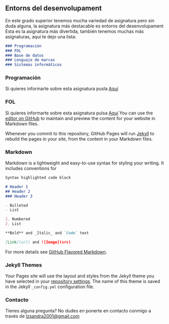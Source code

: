 ## Entorns del desenvolupament

En este grado superior tenemos mucha variedad de asignatura pero sin duda alguna, la asignatura más
destacable es entorns del desenvolupament
Esta es la asignatura más divertida, también tenemos muchas más asignaturas, aquí te dejo una lista:

```markdown
### Programación
### FOL
### Base de datos
### Lenguaje de marcas
### Sistemas informáticos
```

### Programación
Si quieres informarte sobre esta asignatura pusla [Aquí](link)

### FOL
Si quieres informarte sobre esta asignatura pulsa [Aquí](link)
You can use the [editor on GitHub](https://github.com/SandraLopezZarzuela/Entorns/edit/main/docs/index.md) to maintain and preview the content for your website in Markdown files.

Whenever you commit to this repository, GitHub Pages will run [Jekyll](https://jekyllrb.com/) to rebuild the pages in your site, from the content in your Markdown files.

### Markdown

Markdown is a lightweight and easy-to-use syntax for styling your writing. It includes conventions for

```markdown
Syntax highlighted code block

# Header 1
## Header 2
### Header 3

- Bulleted
- List

1. Numbered
2. List

**Bold** and _Italic_ and `Code` text

[Link](url) and ![Image](src)
```

For more details see [GitHub Flavored Markdown](https://guides.github.com/features/mastering-markdown/).

### Jekyll Themes

Your Pages site will use the layout and styles from the Jekyll theme you have selected in your [repository settings](https://github.com/SandraLopezZarzuela/Entorns/settings). The name of this theme is saved in the Jekyll `_config.yml` configuration file.

### Contacto

Tienes alguna pregunta? No dudes en ponerte en contacto conmigo a través de lzsandra2001@gmail.com
